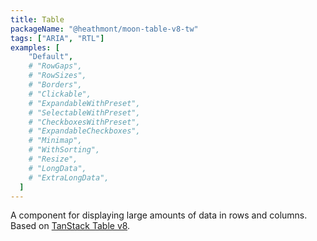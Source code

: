 ```yaml
---
title: Table
packageName: "@heathmont/moon-table-v8-tw"
tags: ["ARIA", "RTL"]
examples: [
    "Default",
    # "RowGaps",
    # "RowSizes",
    # "Borders",
    # "Clickable",
    # "ExpandableWithPreset",
    # "SelectableWithPreset",
    # "CheckboxesWithPreset",
    # "ExpandableCheckboxes",
    # "Minimap",
    # "WithSorting",
    # "Resize",
    # "LongData",
    # "ExtraLongData",
  ]
---
```


A component for displaying large amounts of data in rows and columns. Based on [TanStack Table v8](https://github.com/TanStack/table).
